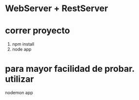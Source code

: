 # WebServer + RestServer

# correr proyecto
1. npm install
2. node app

# para mayor facilidad de probar. utilizar
nodemon app
